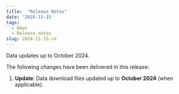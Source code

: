 ```yaml
---
title:  "Release Notes"
date: '2024-11-15'
tags:
  - News
  - Release notes
slug: 2024-11-15-rn
---
```


Data updates up to October 2024.

<!--more-->
The following changes have been delivered in this release:

1. **Update**: Data download files updated up to **October 2024** (when applicable).